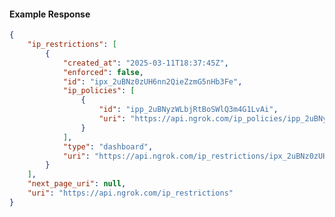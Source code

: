 <!-- Code generated for API Clients. DO NOT EDIT. -->

#### Example Response

```json
{
	"ip_restrictions": [
		{
			"created_at": "2025-03-11T18:37:45Z",
			"enforced": false,
			"id": "ipx_2uBNz0zUH6nn2QieZzmG5nHb3Fe",
			"ip_policies": [
				{
					"id": "ipp_2uBNyzWLbjRtBoSWlQ3m4G1LvAi",
					"uri": "https://api.ngrok.com/ip_policies/ipp_2uBNyzWLbjRtBoSWlQ3m4G1LvAi"
				}
			],
			"type": "dashboard",
			"uri": "https://api.ngrok.com/ip_restrictions/ipx_2uBNz0zUH6nn2QieZzmG5nHb3Fe"
		}
	],
	"next_page_uri": null,
	"uri": "https://api.ngrok.com/ip_restrictions"
}
```
